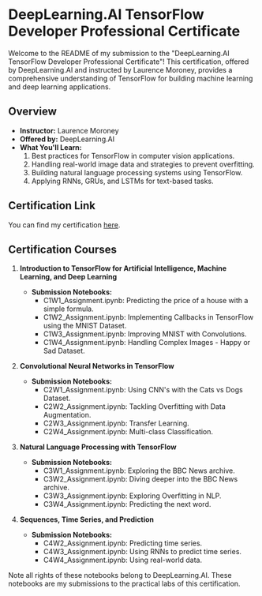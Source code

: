 # DeepLearning.AI TensorFlow Developer Professional Certificate

Welcome to the README of my submission to the "DeepLearning.AI TensorFlow Developer Professional Certificate"! This certification, offered by DeepLearning.AI and instructed by Laurence Moroney, provides a comprehensive understanding of TensorFlow for building machine learning and deep learning applications.

## Overview

- **Instructor:** Laurence Moroney
- **Offered by:** DeepLearning.AI
- **What You'll Learn:**
  1. Best practices for TensorFlow in computer vision applications.
  2. Handling real-world image data and strategies to prevent overfitting.
  3. Building natural language processing systems using TensorFlow.
  4. Applying RNNs, GRUs, and LSTMs for text-based tasks.

## Certification Link

You can find my certification [here](https://coursera.org/share/5172a766497946bb5f650188e3ef2a24).

## Certification Courses

1. **Introduction to TensorFlow for Artificial Intelligence, Machine Learning, and Deep Learning**
   - **Submission Notebooks:**
     - C1W1_Assignment.ipynb: Predicting the price of a house with a simple formula.
     - C1W2_Assignment.ipynb: Implementing Callbacks in TensorFlow using the MNIST Dataset.
     - C1W3_Assignment.ipynb: Improving MNIST with Convolutions.
     - C1W4_Assignment.ipynb: Handling Complex Images - Happy or Sad Dataset.

2. **Convolutional Neural Networks in TensorFlow**
   - **Submission Notebooks:**
     - C2W1_Assignment.ipynb: Using CNN's with the Cats vs Dogs Dataset.
     - C2W2_Assignment.ipynb: Tackling Overfitting with Data Augmentation.
     - C2W3_Assignment.ipynb: Transfer Learning.
     - C2W4_Assignment.ipynb: Multi-class Classification.

3. **Natural Language Processing with TensorFlow**
   - **Submission Notebooks:**
     - C3W1_Assignment.ipynb: Exploring the BBC News archive.
     - C3W2_Assignment.ipynb: Diving deeper into the BBC News archive.
     - C3W3_Assignment.ipynb: Exploring Overfitting in NLP.
     - C3W4_Assignment.ipynb: Predicting the next word.

4. **Sequences, Time Series, and Prediction**
   - **Submission Notebooks:**
     - C4W2_Assignment.ipynb: Predicting time series.
     - C4W3_Assignment.ipynb: Using RNNs to predict time series.
     - C4W4_Assignment.ipynb: Using real-world data.

Note all rights of these notebooks belong to DeepLearning.AI. These notebooks are my submissions to the practical labs of this certification.
